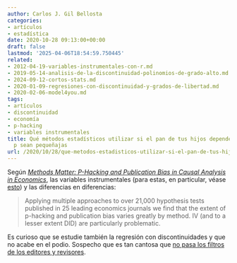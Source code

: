 ```yaml
---
author: Carlos J. Gil Bellosta
categories:
- artículos
- estadística
date: 2020-10-28 09:13:00+00:00
draft: false
lastmod: '2025-04-06T18:54:59.750445'
related:
- 2012-04-19-variables-instrumentales-con-r.md
- 2019-05-14-analisis-de-la-discontinuidad-polinomios-de-grado-alto.md
- 2024-09-12-cortos-stats.md
- 2020-01-09-regresiones-con-discontinuidad-y-grados-de-libertad.md
- 2020-02-06-model4you.md
tags:
- artículos
- discontinuidad
- economía
- p-hacking
- variables instrumentales
title: Qué métodos estadísticos utilizar si el pan de tus hijos depende de que las
  p sean pequeñajas
url: /2020/10/28/que-metodos-estadisticos-utilizar-si-el-pan-de-tus-hijos-depende-de-que-las-p-sean-pequenajas/
---
```


Según _[Methods Matter: P-Hacking and Publication Bias in Causal Analysis in Economics](https://www.aeaweb.org/articles?id=10.1257/aer.20190687&from=f)_, las variables instrumentales (para estas, en particular, véase [esto](https://papers.ssrn.com/sol3/papers.cfm?abstract_id=3715610)) y las diferencias en diferencias:

>Applying multiple approaches to over 21,000 hypothesis tests published in 25 leading economics journals we find that the extent of p-hacking and publication bias varies greatly by method. IV (and to a lesser extent DID) are particularly problematic.

Es curioso que se estudie también la regresión con discontinuidades y que no acabe en el podio. Sospecho que es tan cantosa que [no pasa los filtros de los editores y revisores](https://www.datanalytics.com/2020/01/09/regresiones-con-discontinuidad-y-grados-de-libertad/).